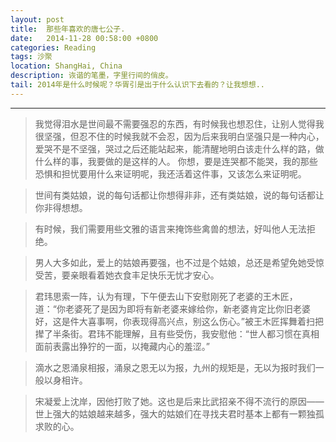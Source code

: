 ```yaml
---
layout: post
title:  那些年喜欢的唐七公子.
date:   2014-11-28 00:58:00 +0800
categories: Reading
tags: 沙聚
location: ShangHai, China
description: 诙谐的笔墨，字里行间的俏皮。
tail: 2014年是什么时候呢？华胥引是出于什么认识下去看的？让我想想..
---
```

---


> 我觉得泪水是世间最不需要强忍的东西，有时候我也想忍住，让别人觉得我很坚强，但忍不住的时候我就不会忍，因为后来我明白坚强只是一种内心，爱哭不是不坚强，哭过之后还能站起来，能清醒地明白该走什么样的路，做什么样的事，我要做的是这样的人。 
你想，要是连哭都不能哭，我的那些恐惧和担忧要用什么来证明呢，我还活着这件事，又该怎么来证明呢。

> 世间有类姑娘，说的每句话都让你想得非非，还有类姑娘，说的每句话都让你非得想想。

> 有时候，我们需要用些文雅的语言来掩饰些禽兽的想法，好叫他人无法拒绝。

> 男人大多如此，爱上的姑娘再要强，也不过是个姑娘，总还是希望免她受惊受苦，要亲眼看着她衣食丰足快乐无忧才安心。

> 君玮思索一阵，认为有理，下午便去山下安慰刚死了老婆的王木匠，道：“你老婆死了是因为即将有新老婆来嫁给你，新老婆肯定比你旧老婆好，这是件大喜事啊，你表现得高兴点，别这么伤心。”被王木匠挥舞着扫把撵了半条街。君玮不能理解，且有些受伤，我安慰他：“世人都习惯在真相面前表露出狰狞的一面，以掩藏内心的羞涩。”

> 滴水之恩涌泉相报，涌泉之恩无以为报，九州的规矩是，无以为报时我们一般以身相许。

> 宋凝爱上沈岸，因他打败了她。这也是后来比武招亲不得不流行的原因——世上强大的姑娘越来越多，强大的姑娘们在寻找夫君时基本上都有一颗独孤求败的心。

